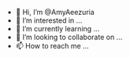 - 👋 Hi, I’m @AmyAeezuria
- 👀 I’m interested in ...
- 🌱 I’m currently learning ...
- 💞️ I’m looking to collaborate on ...
- 📫 How to reach me ...

<!---
AmyAeezuria/AmyAeezuria is a ✨ special ✨ repository because its `README.md` (this file) appears on your GitHub profile.
You can click the Preview link to take a look at your changes.
--->
